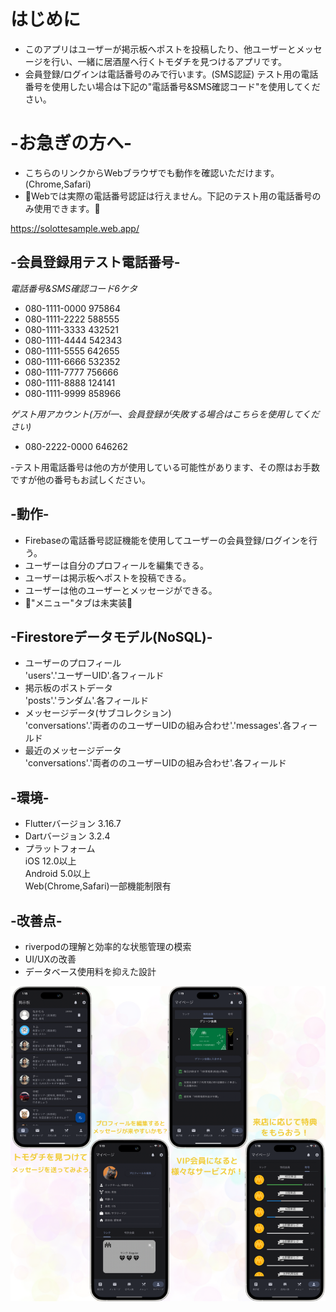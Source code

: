 # はじめに
- このアプリはユーザーが掲示板へポストを投稿したり、他ユーザーとメッセージを行い、一緒に居酒屋へ行くトモダチを見つけるアプリです。  
- 会員登録/ログインは電話番号のみで行います。(SMS認証) テスト用の電話番号を使用したい場合は下記の"電話番号&SMS確認コード"を使用してください。  


# -お急ぎの方へ-
- こちらのリンクからWebブラウザでも動作を確認いただけます。(Chrome,Safari)  
- 🚨Webでは実際の電話番号認証は行えません。下記のテスト用の電話番号のみ使用できます。🚨  

https://solottesample.web.app/


## -会員登録用テスト電話番号-
*電話番号&SMS確認コード6ケタ*  
- 080-1111-0000  975864  
- 080-1111-2222	 588555  
- 080-1111-3333	 432521  
- 080-1111-4444	 542343  
- 080-1111-5555	 642655  
- 080-1111-6666	 532352  
- 080-1111-7777	 756666  
- 080-1111-8888	 124141  
- 080-1111-9999	 858966  

*ゲスト用アカウント(万が一、会員登録が失敗する場合はこちらを使用してください)*  
- 080-2222-0000	 646262  

-テスト用電話番号は他の方が使用している可能性があります、その際はお手数ですが他の番号もお試しください。


## -動作-
- Firebaseの電話番号認証機能を使用してユーザーの会員登録/ログインを行う。  
- ユーザーは自分のプロフィールを編集できる。  
- ユーザーは掲示板へポストを投稿できる。  
- ユーザーは他のユーザーとメッセージができる。  
- 🚨"メニュー"タブは未実装🚨  
 

## -Firestoreデータモデル(NoSQL)-
- ユーザーのプロフィール  
'users'.'ユーザーUID'.各フィールド  
- 掲示板のポストデータ  
'posts'.'ランダム'.各フィールド  
- メッセージデータ(サブコレクション)  
'conversations'.'両者ののユーザーUIDの組み合わせ'.'messages'.各フィールド  
- 最近のメッセージデータ  
'conversations'.'両者ののユーザーUIDの組み合わせ'.各フィールド  


## -環境-
- Flutterバージョン 3.16.7  
- Dartバージョン 3.2.4  
- プラットフォーム  
iOS 12.0以上  
Android 5.0以上  
Web(Chrome,Safari)一部機能制限有  


## -改善点-
- riverpodの理解と効率的な状態管理の模索  
- UI/UXの改善  
- データベース使用料を抑えた設計  

![750x750readme](assets/images/750x750readme.png)
